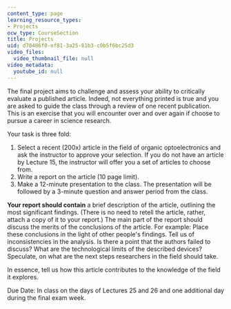 ```yaml
---
content_type: page
learning_resource_types:
- Projects
ocw_type: CourseSection
title: Projects
uid: d70486f0-ef81-3a25-81b3-c0b5f6bc25d3
video_files:
  video_thumbnail_file: null
video_metadata:
  youtube_id: null
---
```


The final project aims to challenge and assess your ability to critically evaluate a published article. Indeed, not everything printed is true and you are asked to guide the class through a review of one recent publication. This is an exercise that you will encounter over and over again if choose to pursue a career in science research.

Your task is three fold:

1.  Select a recent (200x) article in the field of organic optoelectronics and ask the instructor to approve your selection. If you do not have an article by Lecture 15, the instructor will offer you a set of articles to choose from.
2.  Write a report on the article (10 page limit).
3.  Make a 12-minute presentation to the class. The presentation will be followed by a 3-minute question and answer period from the class.

**Your report should contain** a brief description of the article, outlining the most significant findings. (There is no need to retell the article, rather, attach a copy of it to your report.) The main part of the report should discuss the merits of the conclusions of the article. For example: Place these conclusions in the light of other people's findings. Tell us of inconsistencies in the analysis. Is there a point that the authors failed to discuss? What are the technological limits of the described devices? Speculate, on what are the next steps researchers in the field should take.

In essence, tell us how this article contributes to the knowledge of the field it explores.

Due Date: In class on the days of Lectures 25 and 26 and one additional day during the final exam week.